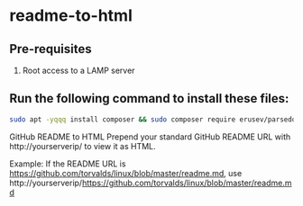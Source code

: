 # readme-to-html

## Pre-requisites
1. Root access to a LAMP server

## Run the following command to install these files:
```bash
sudo apt -yqqq install composer && sudo composer require erusev/parsedown -n && sudo wget -Nqq https://raw.githubusercontent.com/danielcregg/readme-to-html/main/index.html https://raw.githubusercontent.com/danielcregg/readme-to-html/main/convert.php https://raw.githubusercontent.com/danielcregg/readme-to-html/main/readmeProcessor.js -P /var/www/html/
```

GitHub README to HTML
Prepend your standard GitHub README URL with http://yourserverip/ to view it as HTML.

Example: If the README URL is https://github.com/torvalds/linux/blob/master/readme.md, use http://yourserverip/https://github.com/torvalds/linux/blob/master/readme.md
